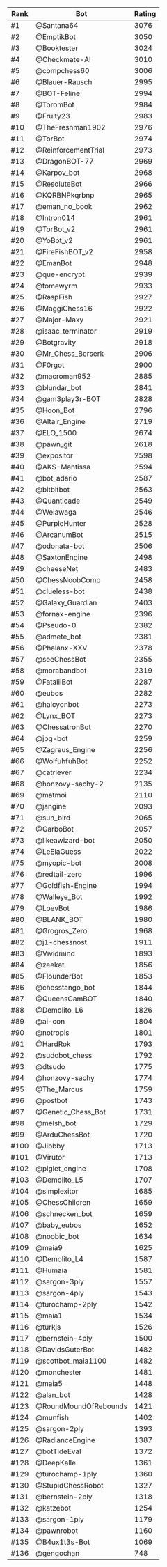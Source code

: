 Rank|Bot|Rating
---|---|---
#1|@Santana64|3076
#2|@EmptikBot|3050
#3|@Booktester|3024
#4|@Checkmate-AI|3010
#5|@compchess60|3006
#6|@Blauer-Rausch|2995
#7|@BOT-Feline|2994
#8|@ToromBot|2984
#9|@Fruity23|2983
#10|@TheFreshman1902|2976
#11|@TorBot|2974
#12|@ReinforcementTrial|2973
#13|@DragonBOT-77|2969
#14|@Karpov_bot|2968
#15|@ResoluteBot|2966
#16|@KQRBNPkqrbnp|2965
#17|@eman_no_book|2962
#18|@Intron014|2961
#19|@TorBot_v2|2961
#20|@YoBot_v2|2961
#21|@FireFishBOT_v2|2958
#22|@EmanBot|2948
#23|@que-encrypt|2939
#24|@tomewyrm|2933
#25|@RaspFish|2927
#26|@MaggiChess16|2922
#27|@Major-Maxy|2921
#28|@isaac_terminator|2919
#29|@Botgravity|2918
#30|@Mr_Chess_Berserk|2906
#31|@F0rgot|2900
#32|@macroman952|2885
#33|@blundar_bot|2841
#34|@gam3play3r-BOT|2828
#35|@Hoon_Bot|2796
#36|@Altair_Engine|2719
#37|@ELO_1500|2674
#38|@pawn_git|2618
#39|@expositor|2598
#40|@AKS-Mantissa|2594
#41|@bot_adario|2587
#42|@bitbitbot|2563
#43|@Quanticade|2549
#44|@Weiawaga|2546
#45|@PurpleHunter|2528
#46|@ArcanumBot|2515
#47|@odonata-bot|2506
#48|@SaxtonEngine|2498
#49|@cheeseNet|2483
#50|@ChessNoobComp|2458
#51|@clueless-bot|2438
#52|@Galaxy_Guardian|2403
#53|@fornax-engine|2396
#54|@Pseudo-0|2382
#55|@admete_bot|2381
#56|@Phalanx-XXV|2378
#57|@seeChessBot|2355
#58|@morabandbot|2319
#59|@FataliiBot|2287
#60|@eubos|2282
#61|@halcyonbot|2273
#62|@Lynx_BOT|2273
#63|@ChessatronBot|2270
#64|@jpg-bot|2259
#65|@Zagreus_Engine|2256
#66|@WolfuhfuhBot|2252
#67|@catriever|2234
#68|@honzovy-sachy-2|2135
#69|@matmoi|2110
#70|@jangine|2093
#71|@sun_bird|2065
#72|@GarboBot|2057
#73|@likeawizard-bot|2050
#74|@LeElaGuess|2022
#75|@myopic-bot|2008
#76|@redtail-zero|1996
#77|@Goldfish-Engine|1994
#78|@Walleye_Bot|1992
#79|@LoevBot|1986
#80|@BLANK_BOT|1980
#81|@Grogros_Zero|1968
#82|@j1-chessnost|1911
#83|@Vividmind|1893
#84|@zeekat|1856
#85|@FlounderBot|1853
#86|@chesstango_bot|1844
#87|@QueensGamBOT|1840
#88|@Demolito_L6|1826
#89|@ai-con|1804
#90|@notropis|1801
#91|@HardRok|1793
#92|@sudobot_chess|1792
#93|@dtsudo|1775
#94|@honzovy-sachy|1774
#95|@The_Marcus|1759
#96|@postbot|1743
#97|@Genetic_Chess_Bot|1731
#98|@melsh_bot|1729
#99|@ArduChessBot|1720
#100|@Jibbby|1713
#101|@Virutor|1713
#102|@piglet_engine|1708
#103|@Demolito_L5|1707
#104|@simplexitor|1685
#105|@ChessChildren|1659
#106|@schnecken_bot|1659
#107|@baby_eubos|1652
#108|@noobic_bot|1634
#109|@maia9|1625
#110|@Demolito_L4|1587
#111|@Humaia|1581
#112|@sargon-3ply|1557
#113|@sargon-4ply|1543
#114|@turochamp-2ply|1542
#115|@maia1|1534
#116|@turkjs|1526
#117|@bernstein-4ply|1500
#118|@DavidsGuterBot|1482
#119|@scottbot_maia1100|1482
#120|@monchester|1481
#121|@maia5|1448
#122|@alan_bot|1428
#123|@RoundMoundOfRebounds|1421
#124|@munfish|1402
#125|@sargon-2ply|1393
#126|@RadianceEngine|1387
#127|@botTideEval|1372
#128|@DeepKalle|1361
#129|@turochamp-1ply|1360
#130|@StupidChessRobot|1327
#131|@bernstein-2ply|1318
#132|@katzebot|1254
#133|@sargon-1ply|1179
#134|@pawnrobot|1160
#135|@B4ux1t3s-Bot|1069
#136|@gengochan|748
